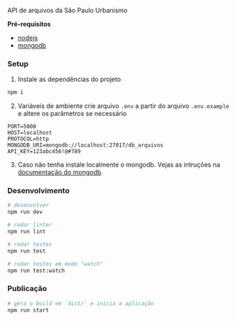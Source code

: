 API de arquivos da São Paulo Urbanismo

**Pré-requisitos**
 - [nodejs](https://nodejs.org/en/)
 - [mongodb](https://www.mongodb.com/)

### Setup
1. Instale as dependências do projeto
```sh
npm i
```

2. Variáveis de ambiente
crie arquivo `.env` a partir do arquivo `.env.example` e altere os parâmetros se necessário
```
PORT=5000
HOST=localhost
PROTOCOL=http
MONGODB_URI=mongodb://localhost:27017/db_arquivos
API_KEY=123abc456!@#789
```

3. Caso não tenha instale localmente o mongodb. Vejas as intruções na [documentação do mongodb](https://docs.mongodb.com/manual/administration/install-community/).

### Desenvolvimento
```sh
# desenvolver
npm run dev

# rodar linter
npm run lint

# rodar testes
npm run test

# rodar testes em modo "watch"
npm run test:watch
```

### Publicação
```sh
# gera o build em `dist/` e inicia a aplicação
npm run start
```